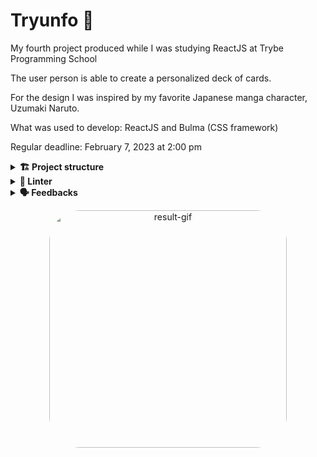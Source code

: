 # Tryunfo 🥷

My fourth project produced while I was studying ReactJS at Trybe Programming School 

The user person is able to create a personalized deck of cards.

For the design I was inspired by my favorite Japanese manga character, Uzumaki Naruto.

What was used to develop:
ReactJS and Bulma (CSS framework) 

Regular deadline: February 7, 2023 at 2:00 pm

<details>
  <summary><strong>🏗 Project structure</strong></summary><br />

Components created by me:
`Title.jsx`
`Form.jsx`
`Card.jsx`
`SmallTitle.jsx`
`SavedCards.jsx`
`Footer.jsx`

Style created by me:
`index.css`

</details>

<details>
  <summary><strong>🔎 Linter</strong></summary><br />

### ESLint e Stylelint

To ensure code quality, the `ESLint` and `Stylelint` linters were used in this project.

ESLint is a tool for identifying and reporting patterns found in ECMAScript/JavaScript code. In many ways it is similar to JSLint and JSHint with a few exceptions:

* ESLint uses Espree for JavaScript parsing.
* ESLint uses an AST to evaluate patterns in code.
* ESLint is completely 'pluggable', each of the rules is a plugin and you can add […]

</details>

<details>
  <summary><strong>🗣 Feedbacks</strong></summary><br />
  
_Give me feedbacks, I'm open to new ideas_ 😉

</details>

<p align="center">
  <img
    src=""
    alt="result-gif" height="380" style="border-radius:50px;">
</p>
